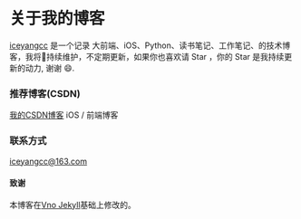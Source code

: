 # 关于我的博客

[iceyangcc](http://iceyangcc.github.io) 是一个记录 大前端、iOS、Python、读书笔记、工作笔记、的技术博客，我将持续维护，不定期更新，如果你也喜欢请 Star ，你的 Star 是我持续更新的动力, 谢谢 😄.

### 推荐博客(CSDN)
[我的CSDN博客](http://blog.csdn.net/yangbingbinga) iOS / 前端博客

### 联系方式
iceyangcc@163.com


#### 致谢   

本博客在[Vno Jekyll](https://github.com/onevcat/vno-jekyll)基础上修改的。  
